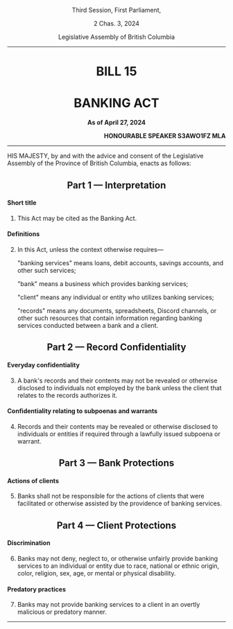 <div align="center">


Third Session, First Parliament,


2 Chas. 3, 2024


Legislative Assembly of British Columbia


<hr/>


<h1>BILL 15</h1>
<h1>BANKING ACT</h1>


**As of April 27, 2024**


</div>


<div align="right">


**HONOURABLE SPEAKER S3AWO1FZ MLA**<br/>


</div>


<hr/>


HIS MAJESTY, by and with the advice and consent of the Legislative Assembly of the Province of British Columbia, enacts as follows:


<div align="center">
<h2>Part 1 — Interpretation</h2>
</div>


#### Short title


1. This Act may be cited as the Banking Act.


#### Definitions


2. In this Act, unless the context otherwise requires—
   
    "banking services" means loans, debit accounts, savings accounts, and other such services;
   
    "bank" means a business which provides banking services;


    "client" means any individual or entity who utilizes banking services;


    "records" means any documents, spreadsheets, Discord channels, or other such resources that contain information regarding banking services conducted between a bank and a client.


<div align="center">
<h2>Part 2 — Record Confidentiality</h2>
</div>


#### Everyday confidentiality


3. A bank's records and their contents may not be revealed or otherwise disclosed to individuals not employed by the bank unless the client that relates to the records authorizes it.


#### Confidentiality relating to subpoenas and warrants


4. Records and their contents may be revealed or otherwise disclosed to individuals or entities if required through a lawfully issued subpoena or warrant.


<div align="center">
<h2>Part 3 — Bank Protections</h2>
</div>


#### Actions of clients


5. Banks shall not be responsible for the actions of clients that were facilitated or otherwise assisted by the providence of banking services.


<div align="center">
<h2>Part 4 — Client Protections</h2>
</div>


#### Discrimination


6. Banks may not deny, neglect to, or otherwise unfairly provide banking services to an individual or entity due to race, national or ethnic origin, color, religion, sex, age, or mental or physical disability.


#### Predatory practices


7. Banks may not provide banking services to a client in an overtly malicious or predatory manner.


<hr/>
<div align="center">
